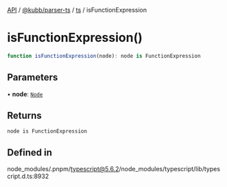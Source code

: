 [API](../../../../../packages.md) / [@kubb/parser-ts](../../../index.md) / [ts](../index.md) / isFunctionExpression

# isFunctionExpression()

```ts
function isFunctionExpression(node): node is FunctionExpression
```

## Parameters

• **node**: [`Node`](../interfaces/Node.md)

## Returns

`node is FunctionExpression`

## Defined in

node\_modules/.pnpm/typescript@5.6.2/node\_modules/typescript/lib/typescript.d.ts:8932
